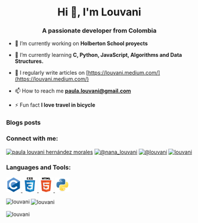 <h1 align="center">Hi 👋, I'm Louvani</h1>
<h3 align="center">A passionate developer from Colombia</h3>

- 🔭 I’m currently working on **Holberton School proyects**

- 🌱 I’m currently learning **C, Python, JavaScript, Algorithms and Data Structures.**

- 📝 I regularly write articles on [https://louvani.medium.com/](https://louvani.medium.com/)

- 📫 How to reach me **paula.louvani@gmail.com**

- ⚡ Fun fact **I love travel in bicycle**

### Blogs posts
<!-- BLOG-POST-LIST:START -->
<!-- BLOG-POST-LIST:END -->

<h3 align="left">Connect with me:</h3>
<p align="left">
<a href="https://linkedin.com/in/paula louvani hernández morales" target="blank"><img align="center" src="https://raw.githubusercontent.com/rahuldkjain/github-profile-readme-generator/master/src/images/icons/Social/linked-in-alt.svg" alt="paula louvani hernández morales" height="30" width="40" /></a>
<a href="https://instagram.com/@nana_louvani" target="blank"><img align="center" src="https://raw.githubusercontent.com/rahuldkjain/github-profile-readme-generator/master/src/images/icons/Social/instagram.svg" alt="@nana_louvani" height="30" width="40" /></a>
<a href="https://medium.com/@louvani" target="blank"><img align="center" src="https://raw.githubusercontent.com/rahuldkjain/github-profile-readme-generator/master/src/images/icons/Social/medium.svg" alt="@louvani" height="30" width="40" /></a>
<a href="https://www.leetcode.com/louvani" target="blank"><img align="center" src="https://raw.githubusercontent.com/rahuldkjain/github-profile-readme-generator/master/src/images/icons/Social/leet-code.svg" alt="louvani" height="30" width="40" /></a>
</p>

<h3 align="left">Languages and Tools:</h3>
<p align="left"> <a href="https://www.cprogramming.com/" target="_blank"> <img src="https://raw.githubusercontent.com/devicons/devicon/master/icons/c/c-original.svg" alt="c" width="40" height="40"/> </a> <a href="https://www.w3schools.com/css/" target="_blank"> <img src="https://raw.githubusercontent.com/devicons/devicon/master/icons/css3/css3-original-wordmark.svg" alt="css3" width="40" height="40"/> </a> <a href="https://www.w3.org/html/" target="_blank"> <img src="https://raw.githubusercontent.com/devicons/devicon/master/icons/html5/html5-original-wordmark.svg" alt="html5" width="40" height="40"/> </a> <a href="https://www.python.org" target="_blank"> <img src="https://raw.githubusercontent.com/devicons/devicon/master/icons/python/python-original.svg" alt="python" width="40" height="40"/> </a> </p>

<p><img align="left" src="https://github-readme-stats.vercel.app/api/top-langs?username=louvani&show_icons=true&locale=en&layout=compact" alt="louvani" /></p>

<p>&nbsp;<img align="center" src="https://github-readme-stats.vercel.app/api?username=louvani&show_icons=true&locale=en" alt="louvani" /></p>

<p><img align="center" src="https://github-readme-streak-stats.herokuapp.com/?user=louvani&" alt="louvani" /></p>


